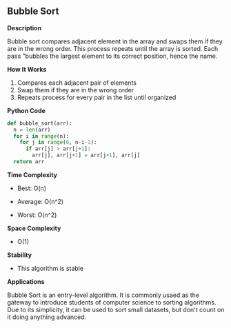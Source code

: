 ## Bubble Sort

**Description**

Bubble sort compares adjacent element in the array and swaps them if they are in the wrong order. This process repeats until the array is sorted. Each pass "bubbles the largest element to its correct position, hence the name.

**How It Works**

  1. Compares each adjacent pair of elements
  2. Swap them if they are in the wrong order
  3. Repeats process for every pair in the list until organized

**Python Code**

```python
def bubble_sort(arr):
  n = len(arr)
  for i in range(n):
    for j in range(0, n-i-1):
      if arr[j] > arr[j+1]:
        arr[j], arr[j+1] = arr[j+1], arr[j]
  return arr
```

**Time Complexity**

- Best: O(n)

- Average: O(n^2)

- Worst: O(n^2)

**Space Complexity**

- O(1)

**Stability** 

- This algorithm is stable

**Applications**

Bubble Sort is an entry-level algorithm. It is commonly usaed as the gateway to introduce students of computer science to sorting algorithms. Due to its simplicity, it can be used to sort small datasets, but don't count on it doing anything advanced.
